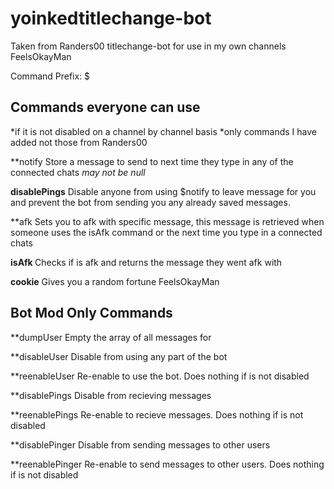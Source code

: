 # yoinkedtitlechange-bot

Taken from Randers00 titlechange-bot for use in my own channels FeelsOkayMan

Command Prefix: $

## Commands everyone can use

*if it is not disabled on a channel by channel basis
*only commands I have added not those from Randers00

**notify <user> <message>
  	Store a message to send to <user> next time they type in any of the connected chats
   	*<message> may not be null*
	

**disablePings**
	Disable anyone from using $notify to leave message for you and prevent
	the bot from sending you any already saved messages.


**afk <message>
	Sets you to afk with specific message, this message is retrieved when someone uses the isAfk command
	or the next time you type in a connected chats
	
	
**isAfk <user>**
	Checks if <user> is afk and returns the message they went afk with
	
	
**cookie**
	Gives you a random fortune FeelsOkayMan
	
	

## Bot Mod Only Commands

	
**dumpUser <user>
	Empty the array of all messages for <user>
	
	
**disableUser <user>
	Disable <user> from using any part of the bot
	
	
**reenableUser <user>
	Re-enable <user> to use the bot. Does nothing if <user> is not disabled
	
	
**disablePings <user>
	Disable <user> from recieving messages
	
	
**reenablePings <user>
	Re-enable <user> to recieve messages. Does nothing if <user> is not disabled
	
	
**disablePinger <user>
	Disable <user> from sending messages to other users
	
	
**reenablePinger <user>
	Re-enable <user> to send messages to other users. Does nothing if <user> is not disabled
	
